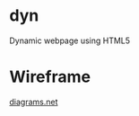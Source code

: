 # dyn
Dynamic webpage using HTML5

# Wireframe
[diagrams.net](https://viewer.diagrams.net/?highlight=0000ff&edit=_blank&layers=1&nav=1&title=lista-link.drawio#R7Vhbb5swFP41eVzEJZD0sUkvqbZOVbuqj5MDBqwYmxkTkv762WCuhq7dmrabBlKCv2Mfm%2FN9PraZ2Kt4f8lAEl1TH%2BKJZfj7iX02sayTmSt%2BJXAoAWdulUDIkF9CZgPcoUeoQEOhGfJh2qnIKcUcJV3Qo4RAj3cwwBjNu9UCiru9JiCEGnDnAayjD8jnUYkuHKPB1xCFUdWzaShLDKrKCkgj4NO8BdnnE3vFKOXlU7xfQSxjV8WlbHcxYq0HxiDhz2mw%2FXG%2FNtbOyeHr5%2FXJ1ffrXXrz8El52QGcqRdWg%2BWHKgIpZ3Rbv7w5sZf1mxii4IM0gr4qAIxCIp49MSbIBBDxGDetEuky3odSKdOYetssmQriOEAEsnS6kXRB9oBI4X7JlByk53IUK4opK4Zlu8XVtVilyTAWXhB0TXZp8mbyFqZY9PkN7svIrWRn0MtYinbwFqZNtyo8kHG4H427WbMpZgGkMeTsIKpUDRZKAGoGzFUxb%2BTkVHKKWlKyq3ZASTisXTcsiwdF9AtItzTSb%2BQssAzzHckHxIskt8tAYIp4c67KQ7xX3WEY8OcyNT4HRulzu%2ByZlsaeaQ6wZ7lHIs%2FWyIs4l8nwVPq1LvI8n8aHAOxoxhCHGJFtOkX0IzDbns8fjGXT7tLs6pPUGpqkR6N5ptF8JRcVBJGkEXH5lzAYQFY898jlRWbr0NTJn4QSKIOOMO5BvXjLSCOxGp4qOEa%2BLztZ5pEQ110CPNljLpiX%2FNKM%2BLVo2gwvjkid1Z%2BgOnXmIHXHSq%2FOwJrqYhlNKtq6YanjEsGoj2QVcMZAXkzcEhdDyfp1BaY7eMLlJeLrbPOaHnkEMXg8YBCDF7sVYDsgwxJ%2Brm5bUh%2BS5qiOqbAEuEh7kcAgGVDuG%2BWgnpCHNgrWbEDI9Zbz9TcK%2Bk7h%2FvaLoAzEMqhkkyZFPIw3h%2F5MLNp6NiqPp1MaBhuIl5T5kLXWLqO49DVtVVwjAm3p92hr3LybKJ2BRGm%2FZaK09L1MlRt8tOunizQBpE47iIu4fgQhauUqtbWH24I7L%2FY6Kv7VUv0vadg66Wp48d4atn9bwx7gMKQMgf%2FS%2BxulV3%2Bhej%2Fp6WeE0zBEGQn1A0FDhDnpH99GDn1DYW4zaPekISg6d%2BU9tMBqn2%2Fqqj2Wy%2BuINPYOevWOqk2j4UydgX2WO10sXsylKDbf%2BApb60Opff4T)